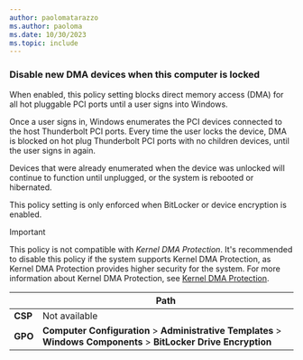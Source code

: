 ```yaml
---
author: paolomatarazzo
ms.author: paoloma
ms.date: 10/30/2023
ms.topic: include
---
```


### Disable new DMA devices when this computer is locked

When enabled, this policy setting blocks direct memory access (DMA) for all hot pluggable PCI ports until a user signs into Windows.

Once a user signs in, Windows enumerates the PCI devices connected to the host Thunderbolt PCI ports. Every time the user locks the device, DMA is blocked on hot plug Thunderbolt PCI ports with no children devices, until the user signs in again.

Devices that were already enumerated when the device was unlocked will continue to function until unplugged, or the system is rebooted or hibernated.

This policy setting is only enforced when BitLocker or device encryption is enabled.

> [!IMPORTANT]
> This policy is not compatible with *Kernel DMA Protection*. It's recommended to disable this policy if the system supports Kernel DMA Protection, as Kernel DMA Protection provides higher security for the system. For more information about Kernel DMA Protection, see [Kernel DMA Protection](../../../../hardware-security/kernel-dma-protection-for-thunderbolt.md).

|  | Path |
|--|--|
| **CSP** | Not available |
| **GPO** | **Computer Configuration** > **Administrative Templates** > **Windows Components** > **BitLocker Drive Encryption** |
